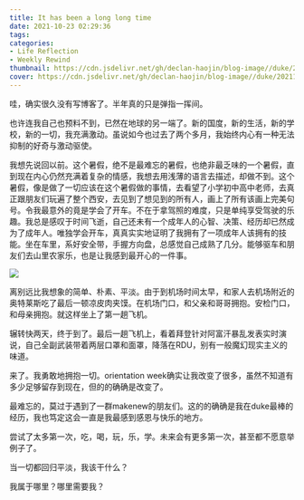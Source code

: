 ```yaml
---
title: It has been a long long time
date: 2021-10-23 02:29:36
tags:
categories:
- Life Reflection
- Weekly Rewind
thumbnail: https://cdn.jsdelivr.net/gh/declan-haojin/blog-image//duke/20211023025705.png
cover: https://cdn.jsdelivr.net/gh/declan-haojin/blog-image//duke/20211023025705.png
---
```

 
哇，确实很久没有写博客了。半年真的只是弹指一挥间。

也许连我自己也预料不到，已然在地球的另一端了。新的国度，新的生活，新的学校，新的一切，我充满激动。虽说如今也过去了两个多月，我始终内心有一种无法抑制的好奇与激动驱使。

我想先说回以前。这个暑假，绝不是最难忘的暑假，也绝非最乏味的一个暑假，直到现在内心仍然充满着复杂的情感，我想去用浅薄的语言去描述，却做不到。这个暑假，像是做了一切应该在这个暑假做的事情，去看望了小学初中高中老师，去真正跟朋友们玩遍了整个西安，去见到了想见到的所有人，画上了所有该画上完美句号。令我最意外的竟是学会了开车。不在于拿驾照的难度，只是单纯享受驾驶的乐趣。我总是感叹于时间飞逝，自己还未有一个成年人的心智、决策、经历却已然成为了成年人。唯独学会开车，真真实实地证明了我拥有了一项成年人该拥有的技能。坐在车里，系好安全带，手握方向盘，总感觉自己成熟了几分。能够驱车和朋友们去山里农家乐，也是让我感到最开心的一件事。

<!--more-->

![](https://cdn.jsdelivr.net/gh/declan-haojin/blog-image//duke/IMG_3945.jpg)

离别远比我想象的简单、朴素、平淡。由于到机场时间太早，和家人去机场附近的奥特莱斯吃了最后一顿凉皮肉夹馍。在机场门口，和父亲和哥哥拥抱。安检门口，和母亲拥抱。就这样坐上了第一趟飞机。

辗转快两天，终于到了。最后一趟飞机上，看着拜登针对阿富汗暴乱发表实时演说，自己全副武装带着两层口罩和面罩，降落在RDU，别有一般魔幻现实主义的味道。

来了。我勇敢地拥抱一切。orientation week确实让我改变了很多，虽然不知道有多少足够留存到现在，但的的确确是改变了。

最难忘的，莫过于遇到了一群makenew的朋友们。这的的确确是我在duke最棒的经历，我也笃定这会一直是我最感到感恩与快乐的地方。

尝试了太多第一次，吃，喝，玩，乐，学。未来会有更多第一次，甚至都不愿意举例子了。

当一切都回归平淡，我该干什么？

我属于哪里？哪里需要我？